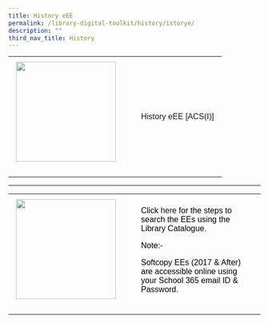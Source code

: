 ```yaml
---
title: History eEE
permalink: /library-digital-toolkit/history/istorye/
description: ""
third_nav_title: History
---
```

<table style="box-sizing: border-box; border-collapse: collapse; min-width: 500px; margin-top: 0px; color: rgb(0, 0, 0); font-family: Arial, sans-serif; font-size: 16px; font-style: normal; font-variant-ligatures: normal; font-variant-caps: normal; font-weight: 400; letter-spacing: normal; orphans: 2; text-align: start; text-transform: none; white-space: normal; widows: 2; word-spacing: 0px; -webkit-text-stroke-width: 0px; text-decoration-thickness: initial; text-decoration-style: initial; text-decoration-color: initial;"><tbody style="box-sizing: border-box; margin-top: 0px;"><tr style="box-sizing: border-box; margin-top: 0px;"><td style="box-sizing: border-box; border-collapse: collapse; padding: 10px 15px; line-height: 18px; margin-top: 0px;"><a href="https://schoolibrary.moe.edu.sg/anglochineseindependent/cgi-bin/spydus.exe/ENQ/WPAC/BIBENQ?QRY=SVL(HistoryG2016)&amp;NRECS=20" target="_blank" rel="noopener noreferrer" style="box-sizing: border-box; background-color: transparent; font-size: 1em; font-family: Arial, sans-serif !important; outline-width: 0px; text-decoration: underline; margin-top: 0px;"><img loading="lazy" class="alignnone wp-image-19046" src="https://www.acsindep.moe.edu.sg/wp-content/uploads/2021/12/eEE-300x206.png" alt="" width="200" height="137" srcset="/wp-content/uploads/2021/12/eEE-300x206.png 300w, /wp-content/uploads/2021/12/eEE.png 611w" sizes="(max-width: 200px) 100vw, 200px" style="box-sizing: border-box; border-style: none; max-width: 100%; height: auto; margin: 0px 20px 20px 0px;"></a></td><td style="box-sizing: border-box; border-collapse: collapse; padding: 10px 15px; line-height: 18px;"><a href="https://schoolibrary.moe.edu.sg/anglochineseindependent/cgi-bin/spydus.exe/ENQ/WPAC/BIBENQ?QRY=SVL(HistoryG2016)&amp;NRECS=20" style="box-sizing: border-box; background-color: transparent; font-size: 1em; font-family: Arial, sans-serif !important; text-decoration: none; margin-top: 0px;">History eEE [ACS(I)]</a></td></tr></tbody></table>

* * *

<table style="box-sizing: border-box; border-collapse: collapse; min-width: 500px; color: rgb(0, 0, 0); font-family: Arial, sans-serif; font-size: 16px; font-style: normal; font-variant-ligatures: normal; font-variant-caps: normal; font-weight: 400; letter-spacing: normal; orphans: 2; text-align: start; text-transform: none; white-space: normal; widows: 2; word-spacing: 0px; -webkit-text-stroke-width: 0px; text-decoration-thickness: initial; text-decoration-style: initial; text-decoration-color: initial;"><tbody style="box-sizing: border-box; margin-top: 0px;"><tr style="box-sizing: border-box; margin-top: 0px;"><td style="box-sizing: border-box; border-collapse: collapse; padding: 10px 15px; line-height: 18px; margin-top: 0px;"><img loading="lazy" class="alignnone wp-image-19046" src="https://www.acsindep.moe.edu.sg/wp-content/uploads/2021/12/eEE-300x206.png" alt="" width="200" height="137" srcset="/wp-content/uploads/2021/12/eEE-300x206.png 300w, /wp-content/uploads/2021/12/eEE.png 611w" sizes="(max-width: 200px) 100vw, 200px" style="box-sizing: border-box; border-style: none; max-width: 100%; height: auto; margin: 0px 20px 20px 0px;"></td><td style="box-sizing: border-box; border-collapse: collapse; padding: 10px 15px; line-height: 18px;">Click<a href="https://drive.google.com/file/d/12mjpePgnx6DIilzfw1i2lKFOFaZBs0cO/view?usp=sharing" style="box-sizing: border-box; background-color: transparent; font-size: 1em; font-family: Arial, sans-serif !important; text-decoration: none; margin-top: 0px;"><span>&nbsp;</span>here</a><span>&nbsp;</span>for the steps to search the EEs using the Library Catalogue.<p style="box-sizing: border-box;"></p><p style="box-sizing: border-box;">Note:-</p><p style="box-sizing: border-box;">Softcopy EEs (2017 &amp; After) are accessible online using your School 365 email ID &amp; Password.</p></td></tr></tbody></table>